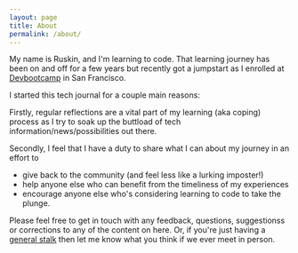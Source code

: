 ```yaml
---
layout: page
title: About
permalink: /about/
---
```


My name is Ruskin, and I'm learning to code. That learning journey has been on and off for a few years but recently got a jumpstart as I enrolled at [Devbootcamp](http://devbootcamp.com/) in San Francisco.

I started this tech journal for a couple main reasons:

Firstly, regular reflections are a vital part of my learning (aka coping) process as I try to soak up the buttload of tech information/news/possibilities out there.

Secondly, I feel that I have a duty to share what I can about my journey in an effort to

  * give back to the community (and feel less like a lurking imposter!)
  * help anyone else who can benefit from the timeliness of my experiences
  * encourage anyone else who's considering learning to code to take the plunge.

Please feel free to get in touch with any feedback, questions, suggestionss or corrections to any of the content on here. Or, if you're just having a [general stalk](http://about.me/ruskin) then let me know what you think if we ever meet in person.
